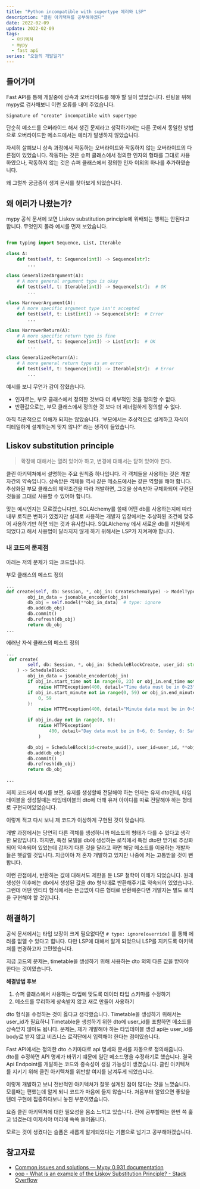 ```yaml
---
title: "Python incompatible with supertype 에러와 LSP"
description: "클린 아키택쳐를 공부해야겠다"
date: 2022-02-09
update: 2022-02-09
tags:
  - 아키텍쳐
  - mypy
  - fast api
series: "오늘의 개발일기"
---
```



## 들어가며
Fast API를 통해 개발중에 상속과 오버라이드를 해야 할 일이 있었습니다.
린팅을 위해 mypy로 검사해보니 이런 오류를 내어 주었습니다.

```
Signature of "create" incompatible with supertype
```

단순히 메소드를 오버라이드 해서 생긴 문제라고 생각하기에는 다른 곳에서 동일한 방법으로 오버라이드한 메소드에서는 에러가 발생하지 않았습니다.

자세히 살펴보니 상속 과정에서 작동하는 오버라이드와 작동하지 않는 오버라이드의 다른점이 있었습니다.
작동하는 것은 슈퍼 클래스에서 정의한 인자의 형태를 그대로 사용하였으나, 작동하지 않는 것은 슈퍼 클래스에서 정의한 인자 이외의 하나를 추가하였습니다.

왜 그럴까 궁금증이 생겨 문서를 찾아보게 되었습니다.


## 왜 에러가 나왔는가?
mypy 공식 문서에 보면 Liskov substitution principle에 위배되는 행위는 안된다고 합니다. 무엇인지 몰라 예시를 먼저 보았습니다.

``` python

from typing import Sequence, List, Iterable

class A:
    def test(self, t: Sequence[int]) -> Sequence[str]:
        ...

class GeneralizedArgument(A):
    # A more general argument type is okay
    def test(self, t: Iterable[int]) -> Sequence[str]:  # OK
        ...

class NarrowerArgument(A):
    # A more specific argument type isn't accepted
    def test(self, t: List[int]) -> Sequence[str]:  # Error
        ...

class NarrowerReturn(A):
    # A more specific return type is fine
    def test(self, t: Sequence[int]) -> List[str]:  # OK
        ...

class GeneralizedReturn(A):
    # A more general return type is an error
    def test(self, t: Sequence[int]) -> Iterable[str]:  # Error
        ...

```

예시를 보니 무언가 감이 잡혔습니다.
- 인자로는, 부모 클래스에서 정의한 것보다 더 세부적인 것을 정의할 수 없다.
- 반환값으로는, 부모 클래스에서 정의한 것 보다 더 제너럴하게 정의할 수 없다.

아직 직관적으로 이해가 되지는 않았습니다. ‘부모에서는 추상적으로 설계하고 자식이 디테일하게 설계하는게 맞지 않나?’ 라는 생각이 들었습니다.


## Liskov substitution principle
> 확장에 대해서는 열려 있어야 하고, 변경에 대해서는 닫혀 있어야 한다.

클린 아키텍쳐에서 설명하는 주요 원칙중 하나입니다. 각 객체들을 사용하는 것은 개발자간의 약속입니다. 상속받은 객체들 역시 같은 메소드에서는 같은 역할을 해야 합니다.
추상화된 부모 클래스의 제약조건을 따라 개발하면, 그것을 상속받아 구체화되어 구현된 것들을 그대로 사용할 수 있어야 합니다.

맞는 예시인지는 모르겠습니다만, SQLAlchemy를 쓸때 어떤 db를 사용하는지에 따라 내부 로직은 변화가 있겠지만 실제로 사용하는 개발자 입장에서는 추상화된 조건에 맞추어 사용하기만 하면 되는 것과 유사합니다. SQLAlchemy 에서 새로운 db를 지원하게 되었다고 해서 사용법이 달라지지 않게 하기 위해서는 LSP가 지켜져야 합니다.


### 내 코드의 문제점
아래는 저의 문제가 되는 코드입니다.

부모 클래스의 메소드 정의
```python
...
def create(self, db: Session, *, obj_in: CreateSchemaType) -> ModelType:
        obj_in_data = jsonable_encoder(obj_in)
        db_obj = self.model(**obj_in_data)  # type: ignore
        db.add(db_obj)
        db.commit()
        db.refresh(db_obj)
        return db_obj
...
```

에러난 자식 클래스의 메소드 정의
```python
...
 def create(
        self, db: Session, *, obj_in: ScheduleBlockCreate, user_id: str
    ) -> ScheduleBlock:
        obj_in_data = jsonable_encoder(obj_in)
        if obj_in.start_time not in range(0, 23) or obj_in.end_time not in range(0, 23):
            raise HTTPException(400, detail="Time data must be in 0~23")
        if obj_in.start_minute not in range(0, 59) or obj_in.end_minute not in range(
            0, 59
        ):
            raise HTTPException(400, detail="Minute data must be in 0~59")

        if obj_in.day not in range(0, 6):
            raise HTTPException(
                400, detail="Day data must be in 0~6, 0: Sunday, 6: Saturday"
            )

        db_obj = ScheduleBlock(id=create_uuid(), user_id=user_id, **obj_in_data)
        db.add(db_obj)
        db.commit()
        db.refresh(db_obj)
        return db_obj

...
````


저희 코드에서 예시를 보면, 유저를 생성할때 전달해야 하는 인자는 유저 dto인데, 타임테이블을 생성할때는 타임테이블의 dto에 더해 유저 아이디를 따로 전달해야 하는 형태로 구현되어있었습니다.

이렇게 적고 다시 보니 제 코드가 이상하게 구현된 것이 맞습니다.

개발 과정에서는 당연히 다른 객체를 생성하니까 메소드의 형태가 다를 수 있다고 생각한 모양입니다. 
하지만, 특정 모델을 db에 생성하는 로직에서 특정 dto만 받기로 추상화되어 약속되어 있었는데 갑자기 다른 것을 달라고 하면 해당 메소드를 이용하는 개발자들은 헷갈릴 것입니다. 지금이야 저 혼자 개발하고 있지만 나중에 저는 고통받을 것이 뻔합니다.

이런 관점에서, 반환하는 값에 대해서도 제한을 둔 LSP 철학이 이해가 되었습니다. 원래 생성한 이후에는 db에서 생성된 값을 dto 형식대로 반환해주기로 약속되어 있었습니다. 그런데 어떤 엔티티 형식에서는 뜬금없이 다른 형태로 반환해준다면 개발자는 별도 로직을 구현해야 할 것입니다.


## 해결하기
공식 문서에서는 타입 보장이 크게 필요없다면  `# type: ignore[override]` 를 통해 에러를 없앨 수 있다고 힙니다.
다만 LSP에 대해서 알게 되었으니 LSP를 지키도록 아키텍쳐를 변경하고자 고민했습니다.

지금 코드의 문제는, timetable을 생성하기 위해 사용하는 dto 외의 다른 값을 받아야 한다는 것이였습니다.

**해결방법 후보**
1. 슈퍼 클래스에서 사용하는 타입에 맞도록 데이터 타입 스키마를 수정하기
2. 메소드를 무리하게 상속받지 않고 새로 만들어 사용하기

dto 형식을 수정하는 것이 옳다고 생각했습니다. Timetable을 생성하기 위해서는 user_id가 필요하니 Timetable을 생성하기 위한 dto에 user_id를 포함하면 메소드를 상속받지 않아도 됩니다. 
문제는, 제가 개발해야 하는 타임테이블 생성 api는 user_id를 body로 받지 않고 비즈니스 로직단에서 입력해야 한다는 점이였습니다. 

Fast API에서는 정의한 dto 스키마대로 api 명세와 문서를 자동으로 정의해줍니다. dto를 수정하면 API 명세가 바뀌기 떄문에 일단 메소드명을 수정하기로 했습니다. 결국 Api Endpoint를 개발하는 코드와 종속성이 생길 가능성이 생겼습니다. 클린 아키텍쳐를 지키기 위해 클린 아키텍쳐를 위반할 여지를 남겨두게 되었습니다.

이렇게 개발하고 보니 전반적인 아키텍쳐가 잘못 설계된 점이 많다는 것을 느꼈습니다. 모를때는 편했는데 알게 되니 코드가 마음에 들지 않습니다. 처음부터 알았으면 좋았을텐데 구현에 집중하다보니 놓친 부분이였습니다.

요즘 클린 아키텍쳐에 대한 필요성을 몸소 느끼고 있습니다. 전에 공부할때는 한번 쓱 훑고 넘겼는데 이제서야 머리에 쏙쏙 들어옵니다.

모르는 것이 생겼다는 슬픔은 새롭게 알게되었다는 기쁨으로 넘기고 공부해야겠습니다.

## 참고자료
- [Common issues and solutions — Mypy 0.931 documentation](https://mypy.readthedocs.io/en/stable/common_issues.html#incompatible-overrides)
- [oop - What is an example of the Liskov Substitution Principle? - Stack Overflow](https://stackoverflow.com/questions/56860/what-is-an-example-of-the-liskov-substitution-principle)